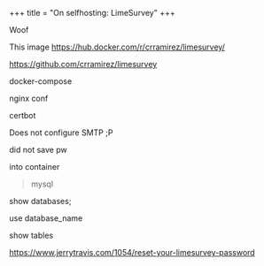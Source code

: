 +++
title = "On selfhosting: LimeSurvey"
+++

Woof

This image
https://hub.docker.com/r/crramirez/limesurvey/

https://github.com/crramirez/limesurvey

docker-compose

nginx conf

certbot

Does not configure SMTP ;P

did not save pw

into container

> mysql

show databases;

use database_name

show tables

https://www.jerrytravis.com/1054/reset-your-limesurvey-password

